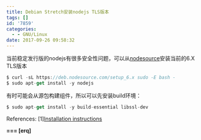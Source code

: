 ```yaml
---
title: Debian Stretch安装nodejs TLS版本
tags: []
id: '7859'
categories:
  - - GNU/Linux
date: 2017-09-26 09:58:32
---
```



<!-- more -->
当前稳定发行版的nodejs有很多安全性问题，可以从[nodesource](https://nodesource.com/)安装当前的6.X TLS版本

```js
$ curl -sL https://deb.nodesource.com/setup_6.x sudo -E bash -
$ sudo apt-get install -y nodejs
```

有时可能会从源包构建组件，所以可以先安装build环境：
```js
$ sudo apt-get install -y build-essential libssl-dev
```

References:
\[1\][Installation instructions](https://github.com/nodesource/distributions#debinstall)

**\===
\[erq\]**